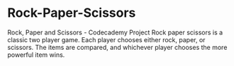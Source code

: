 # Rock-Paper-Scissors
Rock, Paper and Scissors - Codecademy Project
Rock paper scissors is a classic two player game. Each player chooses either rock, paper, or scissors. The items are compared, and whichever player chooses the more powerful item wins.
